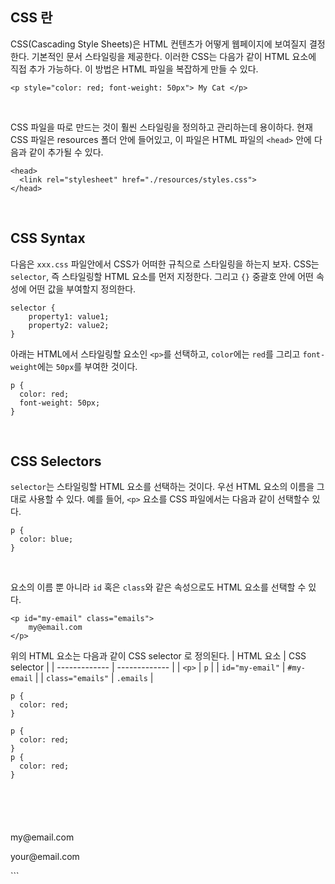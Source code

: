 ## CSS 란

CSS(Cascading Style Sheets)은 HTML 컨텐츠가 어떻게 웹페이지에 보여질지 결정한다. 기본적인 문서 스타일링을 제공한다. 이러한 CSS는 다음가 같이 HTML 요소에 직접 추가 가능하다. 이 방법은 HTML 파일을 복잡하게 만들 수 있다.

```
<p style="color: red; font-weight: 50px"> My Cat </p>
```

<br />

CSS 파일을 따로 만드는 것이 훨씬 스타일링을 정의하고 관리하는데 용이하다. 현재 CSS 파일은 resources 폴더 안에 들어있고, 이 파일은 HTML 파일의 `<head>` 안에 다음과 같이 추가될 수 있다.


```
<head>
  <link rel="stylesheet" href="./resources/styles.css">
</head>
```

<br />

## CSS Syntax

다음은 `xxx.css` 파일안에서 CSS가 어떠한 규칙으로 스타일링을 하는지 보자. CSS는 `selector`, 즉 스타일링할 HTML 요소를 먼저 지정한다. 그리고 `{}` 중괄호 안에 어떤 속성에 어떤 값을 부여할지 정의한다. 

```
selector {
    property1: value1;
    property2: value2;
}
```

아래는 HTML에서 스타일링할 요소인 `<p>`를 선택하고, `color`에는 `red`를 그리고 `font-weight`에는 `50px`를 부여한 것이다.
```
p {
  color: red;
  font-weight: 50px;
}
```


<br />

## CSS Selectors

`selector`는 스타일링할 HTML 요소를 선택하는 것이다. 우선 HTML 요소의 이름을 그대로 사용할 수 있다. 예를 들어, `<p>` 요소를 CSS 파일에서는 다음과 같이 선택할수 있다. 

```
p {
  color: blue;
}
```

<br />

요소의 이름 뿐 아니라 `id` 혹은 `class`와 같은 속성으로도 HTML 요소를 선택할 수 있다. 
```
<p id="my-email" class="emails">
    my@email.com
</p>
```

위의 HTML 요소는 다음과 같이 CSS selector 로 정의된다.
| HTML 요소 | CSS selector |
| ------------- | ------------- |
| `<p>` | `p`  |
| `id="my-email"`  | `#my-email`  |
| `class="emails"`  | `.emails` |
  

```
p {
  color: red;
}

p {
  color: red;
}
p {
  color: red;
}






```
<p id="my-email" class="emails">
    my@email.com
</p>

<p id="your-email" class="emails">
    your@email.com
</p>
```


